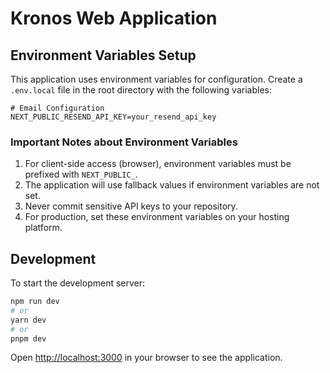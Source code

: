 # Kronos Web Application

## Environment Variables Setup

This application uses environment variables for configuration. Create a `.env.local` file in the root directory with the following variables:

```
# Email Configuration
NEXT_PUBLIC_RESEND_API_KEY=your_resend_api_key
```

### Important Notes about Environment Variables

1. For client-side access (browser), environment variables must be prefixed with `NEXT_PUBLIC_`.
2. The application will use fallback values if environment variables are not set.
3. Never commit sensitive API keys to your repository.
4. For production, set these environment variables on your hosting platform.

## Development

To start the development server:

```bash
npm run dev
# or
yarn dev
# or
pnpm dev
```

Open [http://localhost:3000](http://localhost:3000) in your browser to see the application. 